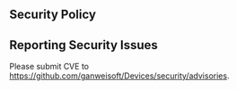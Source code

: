 ## Security Policy

## Reporting Security Issues

Please submit CVE to https://github.com/ganweisoft/Devices/security/advisories.
